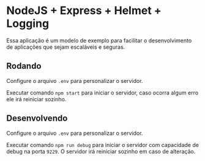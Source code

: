 # NodeJS + Express + Helmet + Logging

Essa aplicação é um modelo de exemplo para facilitar o desenvolvimento de aplicações que sejam escaláveis e seguras.

## Rodando

Configure o arquivo `.env` para personalizar o servidor.

Executar comando `npm start` para iniciar o servidor, caso ocorra algum erro ele irá reiniciar sozinho.

## Desenvolvendo

Configure o arquivo `.env` para personalizar o servidor.

Executar comando `npm run debug` para iniciar o servidor com capacidade de debug na porta `9229`.
O servidor irá reiniciar sozinho em caso de alteração.
